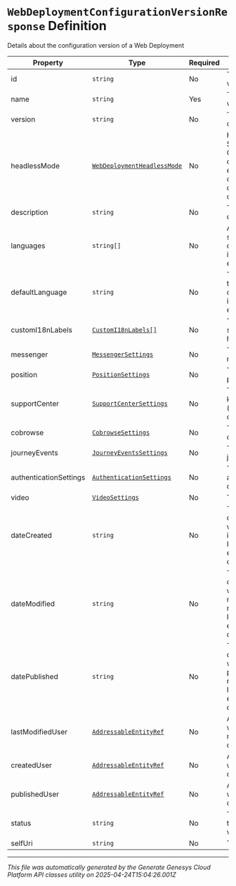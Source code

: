 # `WebDeploymentConfigurationVersionResponse` Definition

Details about the configuration version of a Web Deployment

| Property | Type | Required | Description |
|----------|------|----------|-------------|
| id | `string` | No | The configuration version ID |
| name | `string` | Yes | The configuration version name |
| version | `string` | No | The version of the configuration |
| headlessMode | [`WebDeploymentHeadlessMode`](webdeploymentheadlessmode-definition.md) | No | Headless Mode Support which Controls UI components. When enabled, native UI components will be disabled and allows for custom-built UI. |
| description | `string` | No | The description of the configuration |
| languages | `string[]` | No | A list of languages supported on the configuration required if the messenger is enabled |
| defaultLanguage | `string` | No | The default language to use for the configuration required if the messenger is enabled |
| customI18nLabels | [`CustomI18nLabels[]`](customi18nlabels-definition.md) | No | The localization settings for homescreen app |
| messenger | [`MessengerSettings`](messengersettings-definition.md) | No | The settings for messenger |
| position | [`PositionSettings`](positionsettings-definition.md) | No | The settings for position |
| supportCenter | [`SupportCenterSettings`](supportcentersettings-definition.md) | No | The settings for knowledge portal (previously support center) |
| cobrowse | [`CobrowseSettings`](cobrowsesettings-definition.md) | No | The settings for cobrowse |
| journeyEvents | [`JourneyEventsSettings`](journeyeventssettings-definition.md) | No | The settings for journey events |
| authenticationSettings | [`AuthenticationSettings`](authenticationsettings-definition.md) | No | The settings for authenticated deployments |
| video | [`VideoSettings`](videosettings-definition.md) | No | The settings for video |
| dateCreated | `string` | No | The date the configuration version was created. Date time is represented as an ISO-8601 string. For example: yyyy-MM-ddTHH:mm:ss[.mmm]Z |
| dateModified | `string` | No | The date the configuration version was most recently modified. Date time is represented as an ISO-8601 string. For example: yyyy-MM-ddTHH:mm:ss[.mmm]Z |
| datePublished | `string` | No | The date the configuration version was most recently published. Date time is represented as an ISO-8601 string. For example: yyyy-MM-ddTHH:mm:ss[.mmm]Z |
| lastModifiedUser | [`AddressableEntityRef`](addressableentityref-definition.md) | No | A reference to the user who most recently modified the configuration version |
| createdUser | [`AddressableEntityRef`](addressableentityref-definition.md) | No | A reference to the user who created the configuration version |
| publishedUser | [`AddressableEntityRef`](addressableentityref-definition.md) | No | A reference to the user who published the configuration version |
| status | `string` | No | The current status of the configuration version |
| selfUri | `string` | No | The URI for this object |

---

*This file was automatically generated by the Generate Genesys Cloud Platform API classes utility on 2025-04-24T15:04:26.001Z*
